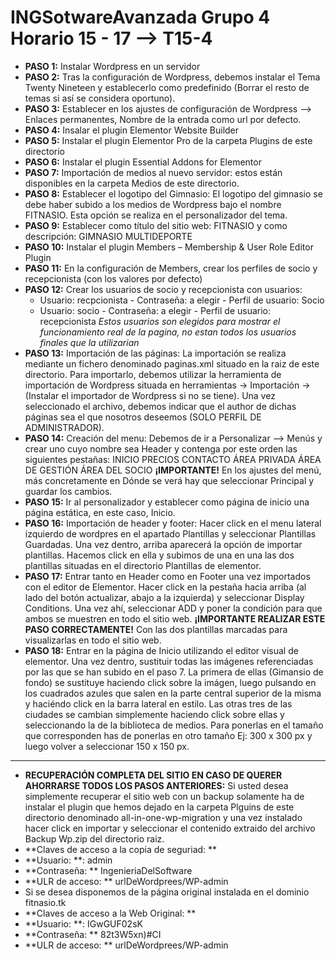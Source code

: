 # INGSotwareAvanzada Grupo 4 Horario 15 - 17 --> T15-4
- **PASO 1:** Instalar Wordpress en un servidor
- **PASO 2:** Tras la configuración de Wordpress, debemos instalar el Tema Twenty Nineteen y establecerlo como predefinido (Borrar el resto de temas si así se considera oportuno).
- **PASO 3:** Establecer en los ajustes de configuración de Wordpress --> Enlaces permanentes, Nombre de la entrada como url por defecto.
- **PASO 4:** Insalar el plugin Elementor Website Builder
- **PASO 5:** Instalar el plugin Elementor Pro de la carpeta Plugins de este directorio
- **PASO 6:** Instalar el plugin Essential Addons for Elementor
- **PASO 7:** Importación de medios al nuevo servidor: estos están disponibles en la carpeta Medios de este directorio.
- **PASO 8:** Establecer el logotipo del Gimnasio: El logotipo del gimnasio se debe haber subido a los medios de Wordpress bajo el nombre FITNASIO. Esta opción se realiza en el
  personalizador del tema.
- **PASO 9:** Establecer como título del sitio web: FITNASIO y como descripción: GIMNASIO MULTIDEPORTE
- **PASO 10:** Instalar el plugin Members – Membership & User Role Editor Plugin
- **PASO 11:** En la configuración de Members, crear los perfiles de socio y recepcionista (con los valores por defecto)
- **PASO 12:** Crear los usuarios de socio y recepcionista con usuarios: 
  - Usuario: recpcionista - Contraseña: a elegir - Perfil de usuario: Socio
  - Usuario: socio - Contraseña: a elegir  - Perfil de usuario: recepcionista
  *Estos usuarios son elegidos para mostrar el funcionamiento real de la pagina, no estan todos los usuarios finales que la utilizarian*
- **PASO 13:** Importación de las páginas: La importación se realiza mediante un fichero denominado paginas.xml situado en la raiz de este directorio. Para importarlo, debemos utilizar la herramienta de importación de Wordpress situada en herramientas -> Importación -> (Instalar el importador de Wordpress si no se tiene). Una vez seleccionado el archivo, debemos indicar que el author de dichas páginas sea el que nosotros deseemos (SOLO PERFIL DE ADMINISTRADOR).
- **PASO 14:** Creación del menu: Debemos de ir a Personalizar --> Menús y crear uno cuyo nombre sea Header y contenga por este orden las siguientes pestañas:
  INICIO
  PRECIOS
  CONTACTO
  ÁREA PRIVADA
      ÁREA DE GESTIÓN
      ÁREA DEL SOCIO
**¡IMPORTANTE!** En los ajustes del menú, más concretamente en Dónde se verá hay que seleccionar Principal y guardar los cambios.
- **PASO 15:** Ir al personalizador y establecer como página de inicio una página estática, en este caso, Inicio.
- **PASO 16:** Importación de header y footer: Hacer click en el menu lateral izquierdo de wordpres en el apartado Plantillas y seleccionar Plantillas Guardadas. Una vez dentro, arriba aparecerá la opción de importar plantillas. Hacemos click en ella y subimos de una en una las dos plantillas situadas en el directorio Plantillas de elementor.
- **PASO 17:** Entrar tanto en Header como en Footer una vez importados con el editor de Elementor. Hacer click en la pestaña hacia arriba (al lado del botón actualizar, abajo a la izquierda) y seleccionar Display Conditions. Una vez ahí, seleccionar ADD y poner la condición para que ambos se muestren en todo el sitio web. 
**¡IMPORTANTE REALIZAR ESTE PASO CORRECTAMENTE!** Con las dos plantillas marcadas para visualizarlas en todo el sitio web.
- **PASO 18:** Entrar en la página de Inicio utilizando el editor visual de elementor. Una vez dentro, sustituir todas las imágenes referenciadas por las que se han subido en el paso 7. La primera de ellas (Gimansio de fondo) se sustituye haciendo click sobre la imágen, luego pulsando en los cuadrados azules que salen en la parte central superior de la misma y haciéndo click en la barra lateral en estilo.
Las otras tres de las ciudades se cambian simplemente haciendo click sobre ellas y seleccionando la de la biblioteca de medios. Para ponerlas en el tamaño que corresponden has de ponerlas en otro tamaño Ej: 300 x 300 px y luego volver a seleccionar 150 x 150 px.
-----------------------------------------------------------------------------------------------------------------------------------------------------------------------------
- **RECUPERACIÓN COMPLETA DEL SITIO EN CASO DE QUERER AHORRARSE TODOS LOS PASOS ANTERIORES:** Si usted desea simplemente recuperar el sitio web con un backup solamente ha de instalar el plugin que hemos dejado en la carpeta Plguins de este directorio denominado all-in-one-wp-migration y una vez instalado hacer click en importar y seleccionar el contenido extraido del archivo Backup Wp.zip del directorio raiz.
- **Claves de acceso a la copia de seguriad: **
- **Usuario: **: admin
- **Contraseña: ** IngenieriaDelSoftware
- **ULR de acceso: ** urlDeWordprees/WP-admin
- Si se desea disponemos de la página original instalada en el dominio fitnasio.tk
- **Claves de acceso a la Web Original: **
- **Usuario: **: IGwGUF02sK
- **Contraseña: ** 82t3W5xn)#CI
- **ULR de acceso: ** urlDeWordprees/WP-admin
